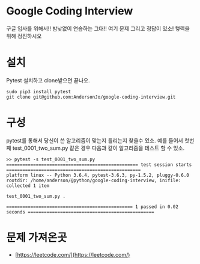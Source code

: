# Google Coding Interview

구글 입사를 위해서!! 밤낮없이 연습하는 그대!!
여기 문제 그리고 정답이 있소!
햏력을 위해 정진하시오

# 설치

Pytest 설치하고 clone받으면 끝나오. 

```
sudo pip3 install pytest
git clone git@github.com:AndersonJo/google-coding-interview.git
```

# 구성

pytest를 통해서 당신이 쓴 알고리즘이 맞는지 틀리는지 찾을수 있소. 
예를 들어서 첫번째 test_0001_two_sum.py 같은 경우 다음과 같이 알고리즘을 테스트 할 수 있소. 

```
>> pytest -s test_0001_two_sum.py
================================================= test session starts ==================================================
platform linux -- Python 3.6.4, pytest-3.6.3, py-1.5.2, pluggy-0.6.0
rootdir: /home/anderson/@python/google-coding-interview, inifile:
collected 1 item                                                                                                       

test_0001_two_sum.py .

=============================================== 1 passed in 0.02 seconds ===============================================
```

# 문제 가져온곳

* [https://leetcode.com/](https://leetcode.com/)
